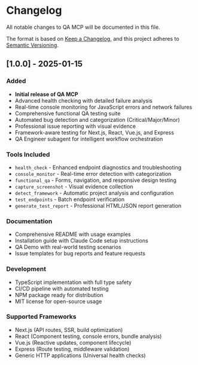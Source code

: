 # Changelog

All notable changes to QA MCP will be documented in this file.

The format is based on [Keep a Changelog](https://keepachangelog.com/en/1.0.0/),
and this project adheres to [Semantic Versioning](https://semver.org/spec/v2.0.0.html).

## [1.0.0] - 2025-01-15

### Added
- **Initial release of QA MCP**
- Advanced health checking with detailed failure analysis
- Real-time console monitoring for JavaScript errors and network failures
- Comprehensive functional QA testing suite
- Automated bug detection and categorization (Critical/Major/Minor)
- Professional issue reporting with visual evidence
- Framework-aware testing for Next.js, React, Vue.js, and Express
- QA Engineer subagent for intelligent workflow orchestration

### Tools Included
- `health_check` - Enhanced endpoint diagnostics and troubleshooting
- `console_monitor` - Real-time error detection with categorization
- `functional_qa` - Forms, navigation, and responsive design testing
- `capture_screenshot` - Visual evidence collection
- `detect_framework` - Automatic project analysis and configuration
- `test_endpoints` - Batch endpoint verification
- `generate_test_report` - Professional HTML/JSON report generation

### Documentation
- Comprehensive README with usage examples
- Installation guide with Claude Code setup instructions
- QA Demo with real-world testing scenarios
- Issue templates for bug reports and feature requests

### Development
- TypeScript implementation with full type safety
- CI/CD pipeline with automated testing
- NPM package ready for distribution
- MIT license for open-source usage

### Supported Frameworks
- Next.js (API routes, SSR, build optimization)
- React (Component testing, console errors, bundle analysis)
- Vue.js (Reactive updates, component lifecycle)
- Express (Route testing, middleware validation)
- Generic HTTP applications (Universal health checks)